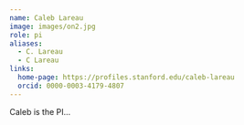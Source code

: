 ```yaml
---
name: Caleb Lareau
image: images/on2.jpg
role: pi
aliases:
  - C. Lareau
  - C Lareau
links:
  home-page: https://profiles.stanford.edu/caleb-lareau
  orcid: 0000-0003-4179-4807
---
```


Caleb is the PI...
